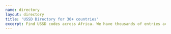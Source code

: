 ```yaml
---
name: directory
layout: directory
title: 'USSD Directory for 30+ countries'
excerpt: Find USSD codes across Africa. We have thousands of entries across mobile network operators, banks, telcos, industries and utilities.
---
```

